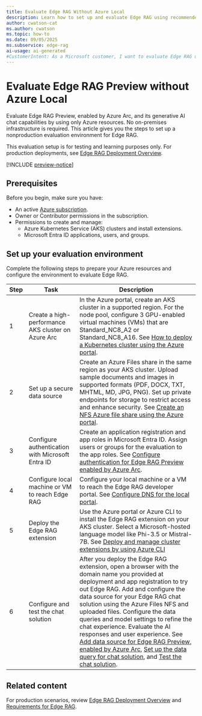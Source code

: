```yaml
---
title: Evaluate Edge RAG Without Azure Local
description: Learn how to set up and evaluate Edge RAG using recommended Azure resources—no Azure Local device required.
author: cwatson-cat
ms.author: cwatson
ms.topic: how-to
ms.date: 09/05/2025
ms.subservice: edge-rag
ai-usage: ai-generated
#CustomerIntent: As a Microsoft customer, I want to evaluate Edge RAG using recommended Azure resources, without needing an Azure Local device.
---
```

# Evaluate Edge RAG Preview without Azure Local

Evaluate Edge RAG Preview, enabled by Azure Arc, and its generative AI chat capabilities by using only Azure resources. No on-premises infrastructure is required. This article gives you the steps to set up a nonproduction evaluation environment for Edge RAG.

This evaluation setup is for testing and learning purposes only. For production deployments, see [Edge RAG Deployment Overview](deploy-overview.md).

[!INCLUDE [preview-notice](includes/preview-notice.md)]

## Prerequisites

Before you begin, make sure you have:

- An active [Azure subscription](https://azure.microsoft.com/free/).
- Owner or Contributor permissions in the subscription.
- Permissions to create and manage:
  - Azure Kubernetes Service (AKS) clusters and install extensions.
  - Microsoft Entra ID applications, users, and groups.

## Set up your evaluation environment

Complete the following steps to prepare your Azure resources and configure the environment to evaluate Edge RAG.

| Step | Task | Description |
|------|------|-------------|
| 1 | Create a high-performance AKS cluster on Azure Arc | In the Azure portal, create an AKS cluster in a supported region. For the node pool, configure 3 GPU-enabled virtual machines (VMs) that are Standard_NC8_A2 or Standard_NC8_A16. See [How to deploy a Kubernetes cluster using the Azure portal](/azure/aks/hybrid/aks-create-clusters-portal). |
| 2 | Set up a secure data source | Create an Azure Files share in the same region as your AKS cluster. Upload sample documents and images in supported formats (PDF, DOCX, TXT, MHTML, MD, JPG, PNG). Set up private endpoints for storage to restrict access and enhance security. See [Create an NFS Azure file share using the Azure portal](/azure/storage/files/storage-files-quick-create-use-linux). |
| 3 | Configure authentication with Microsoft Entra ID | Create an application registration and app roles in Microsoft Entra ID. Assign users or groups for the evaluation to the app roles. See [Configure authentication for Edge RAG Preview enabled by Azure Arc](/azure/azure-arc/edge-rag/prepare-authentication). |
| 4 | Configure local machine or VM to reach Edge RAG | Configure your local machine or a VM to reach the Edge RAG developer portal. See [Configure DNS for the local portal](prepare-dns.md#configure-dns-for-the-local-portal). |
| 5 | Deploy the Edge RAG extension | Use the Azure portal or Azure CLI to install the Edge RAG extension on your AKS cluster. Select a Microsoft-hosted language model like Phi-3.5 or Mistral-7B. See [Deploy and manage cluster extensions by using Azure CLI](https://learn.microsoft.com/en-us/azure/aks/deploy-extensions-az-cli) |
| 6 | Configure and test the chat solution | After you deploy the Edge RAG extension, open a browser with the domain name you provided at deployment and app registration to try out Edge RAG. Add and configure the data source for your Edge RAG chat solution using the Azure Files NFS and uploaded files. Configure the data queries and model settings to refine the chat experience. Evaluate the AI responses and user experience. See [Add data source for Edge RAG Preview, enabled by Azure Arc](add-data-source.md), [Set up the data query for chat solution](set-up-data-query.md), and [Test the chat solution](test-end-user-app.md). |


## Related content

For production scenarios, review [Edge RAG Deployment Overview](deploy-overview.md) and [Requirements for Edge RAG](requirements.md).